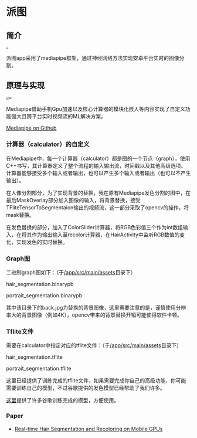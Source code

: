 # 派图

## 简介

<img src="https://github.com/zzzzzzpc/portrait-segmentation/blob/master/app/src/main/res/drawable/portrait.png?raw=true" style="zoom:35%;" />

派图app采用了mediapipe框架，通过神经网络方法实现安卓平台实时的图像分割。

## 原理与实现

<img src="https://github.com/google/mediapipe/raw/master/docs/images/mediapipe_small.png" alt="M" style="zoom:50%;" />

Mediapipe借助手机Gpu加速以及核心计算器的模块化嵌入等内容实现了自定义功能强大且跨平台实时视频流的ML解决方案。

[Mediapipe on Github](https://github.com/google/mediapipe)

### 计算器（calculator）的自定义

在Mediapipe中，每一个计算器（calculator）都是图的一个节点（graph），使用C++书写，其计算器定义了整个流程的输入输出流，时间戳以及其他高级选项。计算器能够接受多个输入或者输出，也可以产生多个输入或者输出（也可以不产生输出）。

在人像分割部分，为了实现背景的替换，我在原有Mediapipe发色分割的图中，在最后MaskOverlay部分加入图像的输入，将背景替换，接受TFliteTensorToSegmentaion输出的视频流，这一部分采取了opencv的操作，将mask替换。

在发色替换的部分，加入了ColorSlider计算器，将RGB色彩值三个作为int数组输入，在将其作为输出输入至recolor计算器，在HairActivity中监听RGB数值的变化，实现发色的实时替换。

### Graph图

二进制graph图如下：（于[/app/src/main/assets](https://github.com/zzzzzzpc/portrait-segmentation/tree/master/app/src/main/assets)目录下）

hair_segmentation.binarypb

portrait_segmentation.binarypb

其中该目录下的back.jpg为替换的背景图像，这里需要注意的是，谨慎使用分辨率大的背景图像（例如4K），opencv带来的背景替换开销可能使得软件卡顿。

### Tflite文件

需要在calculator中指定对应的tflite文件：（于[/app/src/main/assets](https://github.com/zzzzzzpc/portrait-segmentation/tree/master/app/src/main/assets)目录下）

hair_segmentation.tflite

portrait_segmentation.tflite

这里已经提供了训练完成的tflite文件，如果需要完成你自己的高级功能，你可能需要训练自己的模型，不过谷歌提供的发色模型已经帮助了我们许多。

[这里](https://google.github.io/mediapipe/solutions/models.html#hair_segmentation)提供了许多谷歌训练完成的模型，方便使用。

### Paper

- [Real-time Hair Segmentation and Recoloring on Mobile GPUs](https://arxiv.org/abs/1907.06740)

